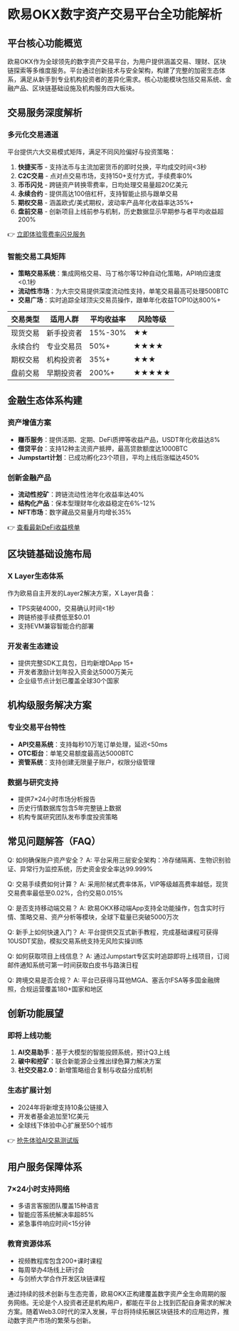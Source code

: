 # 欧易OKX数字资产交易平台全功能解析

## 平台核心功能概览
欧易OKX作为全球领先的数字资产交易平台，为用户提供涵盖交易、理财、区块链探索等多维度服务。平台通过创新技术与安全架构，构建了完整的加密生态体系，满足从新手到专业机构投资者的差异化需求。核心功能模块包括交易系统、金融产品、区块链基础设施及机构服务四大板块。

## 交易服务深度解析

### 多元化交易通道
平台提供六大交易模式矩阵，满足不同风险偏好与投资策略：
1. **快捷买币** - 支持法币与主流加密货币的即时兑换，平均成交时间<3秒
2. **C2C交易** - 点对点交易市场，支持150+支付方式，手续费率0%
3. **币币闪兑** - 跨链资产转换零费率，日均处理交易量超20亿美元
4. **永续合约** - 提供高达100倍杠杆，支持智能止损与跟单交易
5. **期权交易** - 涵盖欧式/美式期权，波动率产品年化收益率达35%+
6. **盘前交易** - 创新项目上线前参与机制，历史数据显示早期参与者平均收益超200%

👉 [立即体验零费率闪兑服务](https://bit.ly/okx_welcome)

### 智能交易工具矩阵
- **策略交易系统**：集成网格交易、马丁格尔等12种自动化策略，API响应速度<0.1秒
- **流动性市场**：为大宗交易提供深度流动性支持，单笔交易最高可处理500BTC
- **交易广场**：实时追踪全球顶尖交易员操作，跟单年化收益TOP10达800%+

| 交易类型 | 适用人群 | 平均收益率 | 风险等级 |
|---------|----------|------------|----------|
| 现货交易 | 新手投资者 | 15%-30% | ★★ |
| 永续合约 | 专业交易员 | 50%+ | ★★★★ |
| 期权交易 | 机构投资者 | 35%+ | ★★★ |
| 盘前交易 | 早期投资者 | 200%+ | ★★★★★ |

## 金融生态体系构建

### 资产增值方案
- **赚币服务**：提供活期、定期、DeFi质押等收益产品，USDT年化收益达8%
- **借贷平台**：支持12种主流资产抵押，最高贷款额度达1000BTC
- **Jumpstart计划**：已成功孵化23个项目，平均上线后涨幅达450%

### 创新金融产品
- **流动性挖矿**：跨链流动性池年化收益率达40%
- **结构化产品**：保本型理财年化收益稳定在6%-12%
- **NFT市场**：数字藏品交易量月均增长35%

👉 [查看最新DeFi收益榜单](https://bit.ly/okx_welcome)

## 区块链基础设施布局

### X Layer生态体系
作为欧易自主开发的Layer2解决方案，X Layer具备：
- TPS突破4000，交易确认时间<1秒
- 跨链桥接手续费低至$0.01
- 支持EVM兼容智能合约部署

### 开发者生态建设
- 提供完整SDK工具包，日均新增DApp 15+
- 开发者激励计划年投入资金达5000万美元
- 企业级节点计划已覆盖全球30个国家

## 机构级服务解决方案

### 专业交易平台特性
- **API交易系统**：支持每秒10万笔订单处理，延迟<50ms
- **OTC柜台**：单笔交易额度最高达5000BTC
- **资管系统**：支持创建无限量子账户，权限分级管理

### 数据与研究支持
- 提供7×24小时市场分析报告
- 历史行情数据库包含5年完整链上数据
- 机构专属研究团队发布季度投资策略

## 常见问题解答（FAQ）

Q: 如何确保账户资产安全？
A: 平台采用三层安全架构：冷存储隔离、生物识别验证、异常行为监控系统，历史资金安全率达99.999%

Q: 交易手续费如何计算？
A: 采用阶梯式费率体系，VIP等级越高费率越低，现货交易费率最低至0.02%，合约交易0.015%

Q: 是否支持移动端交易？
A: 欧易OKX移动端App支持全功能操作，包含实时行情、策略交易、资产分析等模块，全球下载量已突破5000万次

Q: 新手上如何快速入门？
A: 平台提供交互式新手教程，完成基础课程可获得10USDT奖励，模拟交易系统支持无风险实操训练

Q: 如何获取项目上线信息？
A: 通过Jumpstart专区实时追踪即将上线项目，订阅邮件通知系统可第一时间获取白皮书与路演日程

Q: 跨境交易是否合规？
A: 平台已获得马耳他MGA、塞舌尔FSA等多国金融牌照，合规运营覆盖180+国家和地区

## 创新功能展望

### 即将上线功能
1. **AI交易助手**：基于大模型的智能投顾系统，预计Q3上线
2. **碳中和挖矿**：联合新能源企业推出绿色算力解决方案
3. **社交交易2.0**：新增策略组合复制与收益分成机制

### 生态扩展计划
- 2024年将新增支持10条公链接入
- 开发者基金追加至1亿美元
- 全球线下体验中心扩展至50个城市

👉 [抢先体验AI交易测试版](https://bit.ly/okx_welcome)

## 用户服务保障体系

### 7×24小时支持网络
- 多语言客服团队覆盖15种语言
- 智能应答系统解决率超85%
- 紧急事件响应时间<15分钟

### 教育资源体系
- 视频教程库包含200+课时课程
- 每周举办4场线上研讨会
- 与剑桥大学合作开发区块链课程

通过持续的技术创新与生态完善，欧易OKX正构建覆盖数字资产全生命周期的服务网络。无论是个人投资者还是机构用户，都能在平台上找到匹配自身需求的解决方案。随着Web3.0时代的深入发展，平台将持续拓展区块链技术的应用边界，推动数字资产市场的繁荣与创新。